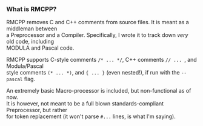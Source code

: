 
### What is RMCPP?

RMCPP removes C and C++ comments from source files. It is meant as a middleman between  
a Preprocessor and a Compiler. Specifically, I wrote it to track down *very* old code, including  
MODULA and Pascal code.

RMCPP supports C-style comments `/* ... */`, C++ comments `// ... `, and Modula/Pascal  
style comments `(* ... *)`, and `{ ... }` (even nested!), if run with the `--pascal` flag.

An extremely basic Macro-processor is included, but non-functional as of now.  
It is however, not meant to be a full blown standards-compliant Preprocessor, but rather  
for token replacement (it won't parse `#...` lines, is what I'm saying).

